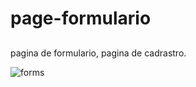# page-formulario

## 
pagina de formulario, pagina de cadrastro.


![forms](https://user-images.githubusercontent.com/109318303/228835780-afa4c89a-3080-4b74-90e9-1fe7e92b3b6c.png)

